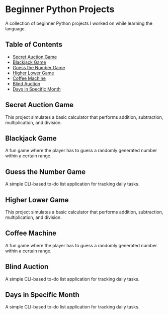 # Beginner Python Projects

A collection of beginner Python projects I worked on while learning the language.

## Table of Contents
- [Secret Auction Game](#secret-auction-game)
- [Blackjack Game](#blackjack-game)
- [Guess the Number Game](#guess-the-number-game)
- [Higher Lower Game](#higher-lower-game)
- [Coffee Machine](#coffee-machine)
- [Blind Auction](#blind-auction)
- [Days in Specific Month](#days-in-specific-month)

## Secret Auction Game
This project simulates a basic calculator that performs addition, subtraction, multiplication, and division.

## Blackjack Game
A fun game where the player has to guess a randomly generated number within a certain range.

## Guess the Number Game
A simple CLI-based to-do list application for tracking daily tasks.

## Higher Lower Game
This project simulates a basic calculator that performs addition, subtraction, multiplication, and division.

## Coffee Machine
A fun game where the player has to guess a randomly generated number within a certain range.

## Blind Auction
A simple CLI-based to-do list application for tracking daily tasks.

## Days in Specific Month
A simple CLI-based to-do list application for tracking daily tasks.

